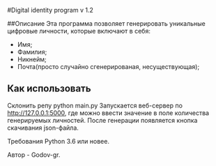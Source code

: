 #Digital identity program v 1.2

##Описание
Эта программа позволяет генерировать уникальные цифровые личности, которые включают в себя:
- Имя;
- Фамилия;
- Никнейм;
- Почта(просто случайно сгенерированая, несуществующая);


## Как использовать
Склонить репу
python main.py
Запускается веб-сервер по  http://127.0.0.1:5000, где можно ввести значение в поле количества генерируемых личностей.
После генерации появляется кнопка скачивания json-файла.

Требования Python 3.6 или новее.

Автор - Godov-gr.
